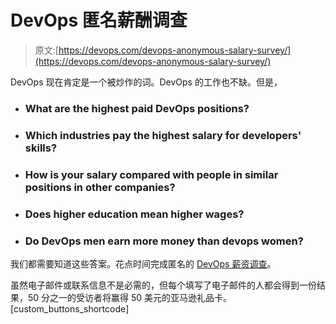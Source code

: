# DevOps 匿名薪酬调查

> 原文:[https://devops.com/devops-anonymous-salary-survey/](https://devops.com/devops-anonymous-salary-survey/)

DevOps 现在肯定是一个被炒作的词。DevOps 的工作也不缺。但是，

*   ### What are the highest paid DevOps positions?

*   ### Which industries pay the highest salary for developers' skills?

*   ### How is your salary compared with people in similar positions in other companies?

*   ### Does higher education mean higher wages?

*   ### Do DevOps men earn more money than devops women?

我们都需要知道这些答案。花点时间完成匿名的 [DevOps 薪资调查](https://www.surveymonkey.com/s/CBN87X3)。

虽然电子邮件或联系信息不是必需的，但每个填写了电子邮件的人都会得到一份结果，50 分之一的受访者将赢得 50 美元的亚马逊礼品卡。
[custom_buttons_shortcode]